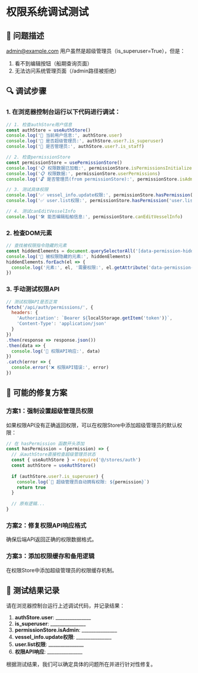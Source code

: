 # 权限系统调试测试

## 🐛 问题描述
admin@example.com 用户虽然是超级管理员（is_superuser=True），但是：
1. 看不到编辑按钮（船期查询页面）
2. 无法访问系统管理页面（/admin路径被拒绝）

## 🔍 调试步骤

### 1. 在浏览器控制台运行以下代码进行调试：

```javascript
// 1. 检查authStore用户信息
const authStore = useAuthStore()
console.log('👤 当前用户信息:', authStore.user)
console.log('🔐 是否超级管理员:', authStore.user?.is_superuser)
console.log('🔐 是否管理员:', authStore.user?.is_staff)

// 2. 检查permissionStore
const permissionStore = usePermissionStore()
console.log('📋 权限数据已加载:', permissionStore.isPermissionsInitialized)
console.log('📋 权限数据:', permissionStore.userPermissions)
console.log('🔓 是否管理员(from permissionStore):', permissionStore.isAdmin)

// 3. 测试具体权限
console.log('✅ vessel_info.update权限:', permissionStore.hasPermission('vessel_info.update'))
console.log('✅ user.list权限:', permissionStore.hasPermission('user.list'))

// 4. 测试canEditVesselInfo
console.log('🛠️ 能否编辑船舶信息:', permissionStore.canEditVesselInfo)
```

### 2. 检查DOM元素

```javascript
// 查找被权限指令隐藏的元素
const hiddenElements = document.querySelectorAll('[data-permission-hidden]')
console.log('🙈 被权限隐藏的元素:', hiddenElements)
hiddenElements.forEach(el => {
  console.log('元素:', el, '需要权限:', el.getAttribute('data-permission-hidden'))
})
```

### 3. 手动测试权限API

```javascript
// 测试权限API是否正常
fetch('/api/auth/permissions/', {
  headers: {
    'Authorization': `Bearer ${localStorage.getItem('token')}`,
    'Content-Type': 'application/json'
  }
})
.then(response => response.json())
.then(data => {
  console.log('📡 权限API响应:', data)
})
.catch(error => {
  console.error('❌ 权限API错误:', error)
})
```

## 🔧 可能的修复方案

### 方案1：强制设置超级管理员权限
如果权限API没有正确返回权限，可以在权限Store中添加超级管理员的默认权限：

```javascript
// 在 hasPermission 函数开头添加
const hasPermission = (permission) => {
  // 从authStore直接检查超级管理员状态
  const { useAuthStore } = require('@/stores/auth')
  const authStore = useAuthStore()
  
  if (authStore.user?.is_superuser) {
    console.log(`👑 超级管理员自动拥有权限: ${permission}`)
    return true
  }
  
  // 原有逻辑...
}
```

### 方案2：修复权限API响应格式
确保后端API返回正确的权限数据格式。

### 方案3：添加权限缓存和备用逻辑
在权限Store中添加超级管理员的权限缓存机制。

## 📝 测试结果记录

请在浏览器控制台运行上述调试代码，并记录结果：

1. **authStore.user**: _______________
2. **is_superuser**: _______________
3. **permissionStore.isAdmin**: _______________
4. **vessel_info.update权限**: _______________
5. **user.list权限**: _______________
6. **权限API响应**: _______________

根据测试结果，我们可以确定具体的问题所在并进行针对性修复。